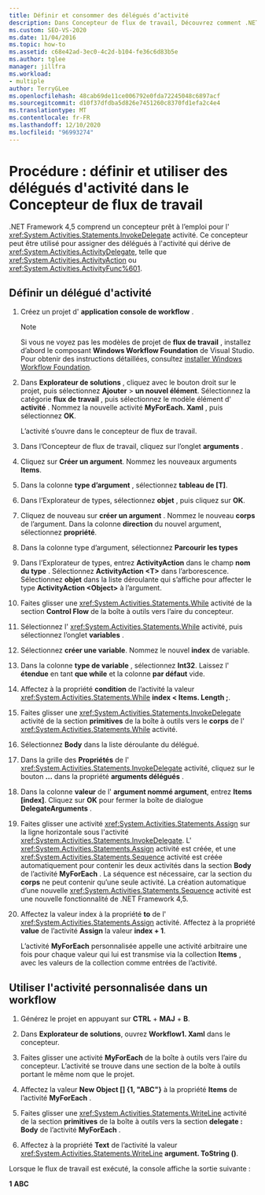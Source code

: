 ```yaml
---
title: Définir et consommer des délégués d’activité
description: Dans Concepteur de flux de travail, Découvrez comment .NET Framework 4,5 comprend un concepteur prêt à l’emploi pour l’activité InvokeDelegate que vous pouvez utiliser pour définir et utiliser des délégués d’activité.
ms.custom: SEO-VS-2020
ms.date: 11/04/2016
ms.topic: how-to
ms.assetid: c68e42ad-3ec0-4c2d-b104-fe36c6d83b5e
ms.author: tglee
manager: jillfra
ms.workload:
- multiple
author: TerryGLee
ms.openlocfilehash: 48cab69de11ce006792e0fda72245048c6897acf
ms.sourcegitcommit: d10f37dfdba5d826e7451260c8370fd1efa2c4e4
ms.translationtype: MT
ms.contentlocale: fr-FR
ms.lasthandoff: 12/10/2020
ms.locfileid: "96993274"
---
```

# <a name="how-to-define-and-consume-activity-delegates-in-the-workflow-designer"></a>Procédure : définir et utiliser des délégués d'activité dans le Concepteur de flux de travail

.NET Framework 4,5 comprend un concepteur prêt à l’emploi pour l' <xref:System.Activities.Statements.InvokeDelegate> activité. Ce concepteur peut être utilisé pour assigner des délégués à l'activité qui dérive de <xref:System.Activities.ActivityDelegate>, telle que <xref:System.Activities.ActivityAction> ou <xref:System.Activities.ActivityFunc%601>.

## <a name="define-an-activity-delegate"></a>Définir un délégué d'activité

1. Créez un projet d' **application console de workflow** .

   > [!NOTE]
   > Si vous ne voyez pas les modèles de projet de **flux de travail** , installez d’abord le composant **Windows Workflow Foundation** de Visual Studio. Pour obtenir des instructions détaillées, consultez [installer Windows Workflow Foundation](developing-applications-with-the-workflow-designer.md#install-windows-workflow-foundation).

3. Dans **Explorateur de solutions** , cliquez avec le bouton droit sur le projet, puis sélectionnez **Ajouter**  >  **un nouvel élément**. Sélectionnez la catégorie **flux de travail** , puis sélectionnez le modèle élément d' **activité** . Nommez la nouvelle activité **MyForEach. Xaml** , puis sélectionnez **OK**.

   L’activité s’ouvre dans le concepteur de flux de travail.

4. Dans l’Concepteur de flux de travail, cliquez sur l’onglet **arguments** .

5. Cliquez sur **Créer un argument**. Nommez les nouveaux arguments **Items**.

6. Dans la colonne **type d’argument** , sélectionnez **tableau de [T]**.

7. Dans l’Explorateur de types, sélectionnez **objet** , puis cliquez sur **OK**.

8. Cliquez de nouveau sur **créer un argument** . Nommez le nouveau **corps** de l’argument. Dans la colonne **direction** du nouvel argument, sélectionnez **propriété**.

9. Dans la colonne type d’argument, sélectionnez **Parcourir les types**

10. Dans l’Explorateur de types, entrez **ActivityAction** dans le champ **nom du type** . Sélectionnez **ActivityAction \<T>** dans l’arborescence. Sélectionnez **objet** dans la liste déroulante qui s’affiche pour affecter le type **ActivityAction \<Object>** à l’argument.

11. Faites glisser une <xref:System.Activities.Statements.While> activité de la section **Control Flow** de la boîte à outils vers l’aire du concepteur.

12. Sélectionnez l' <xref:System.Activities.Statements.While> activité, puis sélectionnez l’onglet **variables** .

13. Sélectionnez **créer une variable**. Nommez le nouvel **index** de variable.

14. Dans la colonne **type de variable** , sélectionnez **Int32**. Laissez l' **étendue** en tant **que while** et la colonne **par défaut** vide.

15. Affectez à la propriété **condition** de l’activité la valeur <xref:System.Activities.Statements.While> **index < Items. Length ;**.

16. Faites glisser une <xref:System.Activities.Statements.InvokeDelegate> activité de la section **primitives** de la boîte à outils vers le **corps** de l' <xref:System.Activities.Statements.While> activité.

17. Sélectionnez **Body** dans la liste déroulante du délégué.

18. Dans la grille des **Propriétés** de l' <xref:System.Activities.Statements.InvokeDelegate> activité, cliquez sur le bouton **...** dans la propriété **arguments délégués** .

19. Dans la colonne **valeur** de l' **argument nommé argument**, entrez **Items [index]**. Cliquez sur **OK** pour fermer la boîte de dialogue **DelegateArguments** .

20. Faites glisser une activité <xref:System.Activities.Statements.Assign> sur la ligne horizontale sous l'activité <xref:System.Activities.Statements.InvokeDelegate>. L'  <xref:System.Activities.Statements.Assign> activité est créée, et une <xref:System.Activities.Statements.Sequence> activité est créée automatiquement pour contenir les deux activités dans la section **Body** de l’activité **MyForEach** . La séquence est nécessaire, car la section du **corps** ne peut contenir qu’une seule activité. La création automatique d’une nouvelle <xref:System.Activities.Statements.Sequence> activité est une nouvelle fonctionnalité de .NET Framework 4,5.

21. Affectez la valeur index à la propriété **to** de l' <xref:System.Activities.Statements.Assign> activité.  Affectez à la propriété **value** de l’activité **Assign** la valeur **index + 1**.

    L’activité **MyForEach** personnalisée appelle une activité arbitraire une fois pour chaque valeur qui lui est transmise via la collection **Items** , avec les valeurs de la collection comme entrées de l’activité.

## <a name="use-the-custom-activity-in-a-workflow"></a>Utiliser l'activité personnalisée dans un workflow

1. Générez le projet en appuyant sur **CTRL** + **MAJ** + **B**.

2. Dans **Explorateur de solutions**, ouvrez **Workflow1. Xaml** dans le concepteur.

3. Faites glisser une activité **MyForEach** de la boîte à outils vers l’aire du concepteur. L’activité se trouve dans une section de la boîte à outils portant le même nom que le projet.

4. Affectez la valeur **New Object [] {1, "ABC"}** à la propriété **Items** de l’activité **MyForEach** .

5. Faites glisser une <xref:System.Activities.Statements.WriteLine> activité de la section **primitives** de la boîte à outils vers la section **delegate : Body** de l’activité **MyForEach** .

6. Affectez à la propriété **Text** de l’activité la valeur <xref:System.Activities.Statements.WriteLine> **argument. ToString ()**.

Lorsque le flux de travail est exécuté, la console affiche la sortie suivante :

**1** 
 **ABC**
